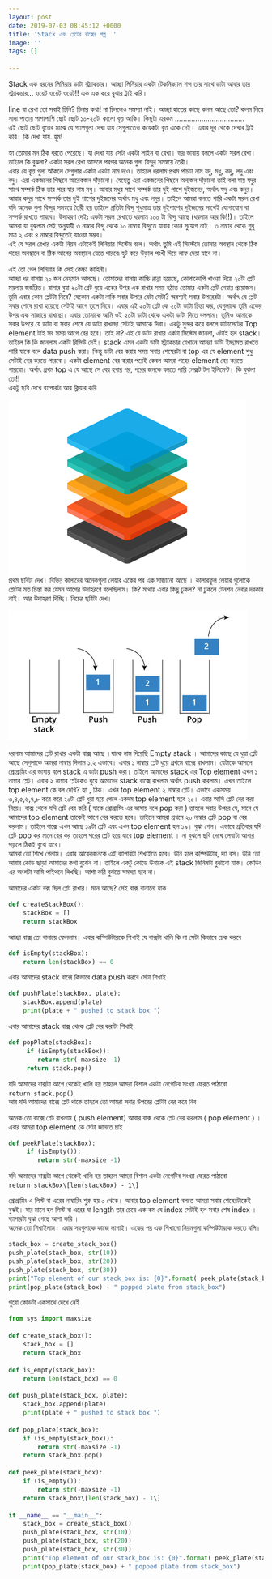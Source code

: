 ```yaml
---
layout: post
date: 2019-07-03 08:45:12 +0000
title: 'Stack এবং প্লেটের বাক্সের গল্প  '
image: ''
tags: []

---
```

Stack এক ধরনের লিনিয়ার ডাটা স্ট্র্যাকচার। আচ্ছা লিনিয়ার একটা টেকনিক্যাল শব্দ তার সাথে ডাটা আবার তার স্ট্র্যাকচার... ওয়েট ওয়েট ওয়েট!! এক এক করে বুঝার ট্রাই করি।

line বা রেখা তো সবাই চিনি? চিনার কথা! না চিনলেও সমস্যা নাই। আচ্ছা হাতের কাছে কলম আছে তো? কলম নিয়ে সাদা পাতায় পাশাপাশি ছোট ছোট ১০-২০টা কালো বৃত্ত আকি। কিছুটা এরকম ..................................  
এই ছোট ছোট বৃত্তের মাঝে যে গ্যাপগুলা দেখা যায় সেগুলাতেও কয়েকটা বৃত্ত একে দেই। এবার দূর থেকে দেখার ট্রাই করি। কি দেখা যায়..হুম! 

হ্যা তোমার মন ঠিক ধরতে পেরেছে। যা দেখা যায় সেটা একটা লাইন বা রেখা। ভদ্র ভাষায় বললে একটা সরল রেখা। তাইলে কি বুঝলা? একটা সরল রেখা আসলে পরপর অনেক গুলা বিন্দুর সমন্বয়ে তৈরী।  
এবার যে বৃত্ত গুলা আঁকলে সেগুলার একটা একটা নাম দাও। তাইলে ধরলাম প্রথম পাঁচটা নাম যদু, মধু, কদু, লদু এবং বদু। এরা একজনের পিছনে আরেকজন দাঁড়ানো। যেহেতু এরা একজনের পিছনে অন্যজন দাঁড়ানো তাই বলা যায় যদুর সাথে সম্পর্ক ঠিক তার পরে যার নাম মধু। আবার মধুর সাথে সম্পর্ক তার দুই পাশে দুইজনের, অর্থাৎ যদু এবং কদুর। আবার কদুর সাথে সম্পর্ক তার দুই পাশের দুইজনের অর্থাৎ মধু এবং লদুর। তাইলে আমরা বলতে পারি একটা সরল রেখা যদি অনেক গুলা বিন্দুর সমন্বয়ে তৈরী হয় তাইলে প্রতিটা বিন্দু শুধুমাত্র তার দুইপাশের দুইজনের সাথেই যোগাযোগ বা সম্পর্ক রাখতে পারবে। উদাহরণ দেইঃ একটা সরল রেখাতে ধরলাম ১০০ টা বিন্দু আছে (ধরলাম আর কি!!)। তাইলে আমরা যা বুঝলাম সেই অনুযায়ী ৩ নাম্বার বিন্দু থেকে ১০ নাম্বার বিন্দুতে যাবার কোন সুযোগ নাই। ৩ নাম্বার থেকে শুধু মাত্র ২ এবং ৪ নাম্বার বিন্দুতেই যাওয়া সম্ভব।  
এই যে সরল রেখার একটা নিয়ম এটাকেই লিনিয়ার সিস্টেম বলে। অর্থাৎ তুমি এই সিস্টেমে তোমার অবস্থান থেকে ঠিক পরের অবস্থানে বা ঠিক আগের অবস্থানে যেতে পারবে৷ হুট করে উড়াল পংখী দিয়ে লাফ দেয়া যাবে না।

এই তো গেল লিনিয়ার কি সেই কেচ্চা কাহিনী।  
আচ্ছা ধর বাসায় ২০ জন মেহমান আসছে। তোমাদের বাসায় কাচ্চি রান্না হয়েছে, কোপাকোপি খাওয়া দিয়ে ২০টা প্লেট ময়লায় জর্জরিত। বাসার বুয়া ২০টা প্লেট ধুয়ে একের উপর এক রাখার সময় হঠাত তোমার একটা প্লেট নেয়ার প্রয়োজন। তুমি এবার কোন প্লেটটা নিবে? যেকোন একটা নাকি সবার উপরে যেটা সেটা? অবশ্যই সবার উপরেরটা। অর্থাৎ যে প্লেট সবার শেষে রাখা হয়েছে সেটাই আগে তুলে নিবে। এবার এই ২০টা প্লেট কে ২০টা ডাটা চিন্তা কর, যেগুলাকে তুমি একের উপর এক সাজায়ে রাখছো। এবার তোমাকে আমি ওই ২০টা ডাটা থেকে একটা ডাটা দিতে বললাম। তুমিও আমাকে সবার উপরে যে ডাটা বা সবার শেষে যে ডাটা রাখছো সেটাই আমাকে দিবা। একটু সুন্দর করে বললে ডাটাসেটের Top element টাই সব সময় আগে বের হবে। তাই না? এই যে ডাটা রাখার একটা সিস্টেম জানলা, এটাই হল stack। তাইলে কি কি জানলাম একটা রিভিউ দেই। stack এমন একটা ডাটা স্ট্র্যাকচার যেখানে আমরা ডাটা ইচ্ছামত রাখতে পারি যাকে বলে data push করা। কিন্তু ডাটা বের করার সময় সবার শেষেরটা বা top এর যে element শুধু সেটাই বের করতে পারবো। একটা element বের করার পরেই কেবল আমরা পরের element বের করতে পারবো। অর্থাৎ প্রথম top এ যে আছে সে বের হবার পর, পরের জনকে বলতে পারি নেক্সট টপ ইলিমেন্ট। কি বুঝলা তো!!  
একটু ছবি দেখে ব্যাপারটা আর ক্লিয়ার করি

![](/uploads/stack.png)  
প্রথম ছবিটা দেখ। বিভিন্ন কালারের অনেকগুলা লেয়ার একের পর এক সাজানো আছে । কালারফুল লেয়ার গুলোকে প্লেটের মত চিন্তা কর যেমন আগের উদাহরণে বলেছিলাম। কি? মাথায় এবার কিছু ঢুকল? না ঢুকলে টেনশন নেবার দরকার নাই। আর উদাহরণ দিচ্ছি। নিচের ছবিটা দেখ।

![](/uploads/stack-top.jpg)

ধরলাম আমাদের প্লেট রাখার একটা বাক্স আছে ।যাকে নাম দিয়েছি Empty stack । আমাদের কাছে যে ধুয়া প্লেট আছে সেগুলাকে আমরা নাম্বার দিলাম ১,২ এভাবে। এবার ১ নাম্বার প্লেট ধুয়ে প্রথমে বাক্সে রাখলাম। যেটাকে আসলে প্রোগ্রামিং এর ভাষায় বলে stack এ ডাটা push করা। তাইলে আমাদের stack এর Top element এখন ১ নাম্বার প্লেট। এবার ২ নাম্বার প্লেটকেও ধুয়ে আমাদের stack বাক্সে রাখলাম অর্থাৎ push করলাম। এখন তাইলে top element কে বল দেখি? হ্যা , ঠিক। এখন top element ২ নাম্বার প্লেট। এভাবে একসময় ৩,৪,৫,৬,৭,৮ করে করে ২০টা প্লেট ধুয়া হয়ে গেলে একদম top element হবে ২০। এবার আসি প্লেট বের করা নিয়ে। বাক্স থেকে যদি প্লেট বের করি ( যাকে প্রোগ্রামিং এর ভাষায় বলে pop করা ) তাহলে সবার উপরে যে, মানে যে আমাদের top element তাকেই আগে বের করতে হবে। তাইলে আমরা প্রথমে ২০ নাম্বার প্লেট pop বা বের করলাম। তাইলে বাক্সে এখন আছে ১৯টা প্লেট এবং এখন top element হল ১৯। বুঝা গেল। এভাবে প্রতিবার যদি প্লেট pop কর মানে বের কর তাহলে পরের প্লেট হয়ে যাবে top element । না বুঝলে ছবি দেখে লেখাটা আবার পড়লে ঠিকই বুঝে যাবে।  
আমরা তো শিখে গেলাম। এবার আরেকজনকে এই ব্যাপারটা শিখাইতে হবে। উনি হলে কম্পিউটার, দ্যা বস। উনি তো আবার কোড ছাড়া আমাদের কথা বুঝেন না। তাইলে একটু কোডে উনাকে এই stack জিনিষটা বুঝানো যাক। কোডিং এর অংশটা আমি পাইথনে লিখছি। আশা করি বুঝতে সমস্যা হবে না।

আমাদের একটা বক্স ছিল প্লেট রাখার। মনে আছে? সেই বাক্স বানানো যাক

``` python
def createStackBox():   
	stackBox = []   
 	return stackBox
```

আচ্ছা বাক্স তো বানায়ে ফেললাম। এবার কম্পিউটারকে শিখাই যে বাক্সটা খালি কি না সেটা কিভাবে চেক করবে

``` python  
def isEmpty(stackBox):   
	return len(stackBox) == 0   
```

এবার আমাদের stack বাক্সে কিভাবে data push করবে সেটা শিখাই

``` python 
def pushPlate(stackBox, plate):   
	stackBox.append(plate)   
	print(plate + " pushed to stack box ")  
```

এবার আমাদের stack বাক্স থেকে প্লেট বের করাটা শিখাই

``` python  
def popPlate(stackBox):   
     if (isEmpty(stackBox)):   
     	return str(-maxsize -1)
     return stack.pop() 
```

যদি আমাদের বাক্সটা আগে থেকেই খালি হয় তাহলে আমরা বিশাল একটা নেগেটিব সংখ্যা ফেরত পাঠাবো  
`return stack.pop()`  
আর যদি আমাদের বাক্সে প্লেট থাকে তাহলে তো আমরা সবার উপরের প্লেটটা বের করে নিব

অনেক তো বাক্সে প্লেট রাখলাম ( push element) আবার বাক্স থেকে প্লেট বের করলাম ( pop element ) । এবার আমরা top element কে সেটা জানতে চাই

``` python  
def peekPlate(stackBox):   
     if (isEmpty()):   
     	return str(-maxsize -1) 
```

যদি আমাদের বাক্সটা আগে থেকেই খালি হয় তাহলে আমরা বিশাল একটা নেগেটিব সংখ্যা ফেরত পাঠাবো  
`return stackBox\[len(stackBox) - 1\]`

প্রোগ্রামিং এ লিস্ট বা এরের নাম্বারিং শুরু হয় ০ থেকে। আবার top element বলতে আমরা সবার শেষেরটাকেই বুঝই। যার মানে হল লিস্ট বা এরের যা length তার চেয়ে এক কম যে index সেটাই হল সবার শেষ index । ব্যাপারটা বুঝা গেছে আশা করি ।  
অনেক তো শিখাইলাম। এবার সবগুলাকে কাজে লাগাই। একের পর এক শিখানো নিয়মগুলা কম্পিউটারকে করতে বলি।

``` python
stack_box = create_stack_box()   
push_plate(stack_box, str(10))   
push_plate(stack_box, str(20))   
push_plate(stack_box, str(30))   
print("Top element of our stack_box is: {0}".format( peek_plate(stack_box) ))  
print(pop_plate(stack_box) + " popped plate from stack_box")  
```

পুরো কোডটা একসাথে দেখে নেই

``` python
from sys import maxsize   
  
def create_stack_box():   
	stack_box = []   
	return stack_box  
  
def is_empty(stack_box):   
	return len(stack_box) == 0   
  
def push_plate(stack_box, plate):   
	stack_box.append(plate)   
	print(plate + " pushed to stack box ")  
  
def pop_plate(stack_box):   
	if (is_empty(stack_box)):   
 		return str(-maxsize -1)  
	return stack_box.pop()  
  
def peek_plate(stack_box):   
	if (is_empty()):   
		return str(-maxsize -1)   
	return stack_box\[len(stack_box) - 1\]  
  
if __name__ == "__main__":   
	stack_box = create_stack_box()   
	push_plate(stack_box, str(10))   
	push_plate(stack_box, str(20))   
	push_plate(stack_box, str(30))   
	print("Top element of our stack_box is: {0}".format( peek_plate(stack_box) ))  
	print(pop_plate(stack_box) + " popped plate from stack_box")
```